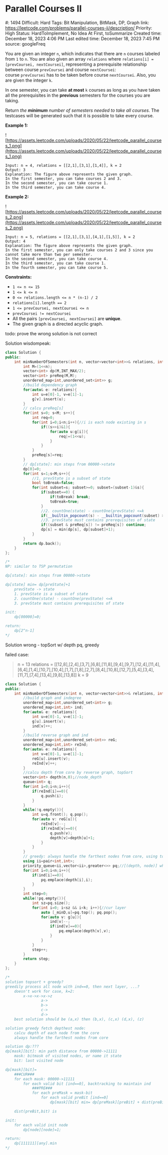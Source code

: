 # Parallel Courses II

#: 1494
Difficult: Hard
Tags: Bit Manipulation, BitMask, DP, Graph
link: https://leetcode.com/problems/parallel-courses-ii/description/
Priority: High
Status: HardToImplement, No Idea At First, toSummarize
Created time: December 18, 2023 4:06 PM
Last edited time: December 18, 2023 7:45 PM
source: googleFreq

You are given an integer `n`, which indicates that there are `n` courses labeled from `1` to `n`. You are also given an array `relations` where `relations[i] = [prevCoursei, nextCoursei]`, representing a prerequisite relationship between course `prevCoursei` and course `nextCoursei`: course `prevCoursei` has to be taken before course `nextCoursei`. Also, you are given the integer `k`.

In one semester, you can take **at most** `k` courses as long as you have taken all the prerequisites in the **previous** semesters for the courses you are taking.

Return *the **minimum** number of semesters needed to take all courses*. The testcases will be generated such that it is possible to take every course.

**Example 1:**

![https://assets.leetcode.com/uploads/2020/05/22/leetcode_parallel_courses_1.png](https://assets.leetcode.com/uploads/2020/05/22/leetcode_parallel_courses_1.png)

```
Input: n = 4, relations = [[2,1],[3,1],[1,4]], k = 2
Output: 3
Explanation: The figure above represents the given graph.
In the first semester, you can take courses 2 and 3.
In the second semester, you can take course 1.
In the third semester, you can take course 4.

```

**Example 2:**

![https://assets.leetcode.com/uploads/2020/05/22/leetcode_parallel_courses_2.png](https://assets.leetcode.com/uploads/2020/05/22/leetcode_parallel_courses_2.png)

```
Input: n = 5, relations = [[2,1],[3,1],[4,1],[1,5]], k = 2
Output: 4
Explanation: The figure above represents the given graph.
In the first semester, you can only take courses 2 and 3 since you cannot take more than two per semester.
In the second semester, you can take course 4.
In the third semester, you can take course 1.
In the fourth semester, you can take course 5.

```

**Constraints:**

- `1 <= n <= 15`
- `1 <= k <= n`
- `0 <= relations.length <= n * (n-1) / 2`
- `relations[i].length == 2`
- `1 <= prevCoursei, nextCoursei <= n`
- `prevCoursei != nextCoursei`
- All the pairs `[prevCoursei, nextCoursei]` are **unique**.
- The given graph is a directed acyclic graph.

todo: prove the wrong solution is not correct

Solution wisdompeak:

```cpp
class Solution {
public:
    int minNumberOfSemesters(int n, vector<vector<int>>& relations, int k) {
        int M=(1<<n);
        vector<int> dp(M,INT_MAX/2);
        vector<int> preReq(M,M);
        unordered_map<int,unordered_set<int>> g;
        //build dependency graph
        for(auto& e: relations){
            int u=e[0]-1, v=e[1]-1;
            g[v].insert(u);
        }
        // calcu preReq[s]
        for(int s=0; s<M; s++){
            int req=0;
            for(int i=0;i<n;i++){//i is each node existing in s
                if((s>>i)&1){
                    for(auto u:g[i]){
                        req|=(1<<u);
                    }
                }
            }
            preReq[s]=req;
        }
        // dp[state]: min steps from 00000->state
        dp[0]=0;
        for(int s=1;s<M;s++){
            //1. prevState is a subset of state
            bool toBreak=false;
            for(int subset=s; subset>=0; subset=(subset-1)&s){
                if(subset==0) {
                    if(toBreak) break;
                    toBreak=true;
                }
                //2. countOne(state) - countOne(prevState) <=k
                if(__builtin_popcount(s) - __builtin_popcount(subset) > k) continue;
                //3. prevState must contains prerequisites of state
                if((subset & preReq[s]) != preReq[s]) continue;
                dp[s] = min(dp[s], dp[subset]+1);
            }
        }
        return dp.back();
    }
};

/*
NP: similar to TSP permutation

dp[state]: min steps from 00000->state

dp[state] min= dp[preState]+1
    prevState -> state
    1. prevState is a subset of state
    2. countOne(state) - countOne(prevState) <=k
    3. prevState must contains prerequisites of state

init:
    dp[00000]=0;

return:
    dp[2^n-1]
*/
```

Solution wrong - topSort w/ depth pq, greedy

failed case:

> n = 13
relations =
[[12,8],[2,4],[3,7],[6,8],[11,8],[9,4],[9,7],[12,4],[11,4],[6,4],[1,4],[10,7],[10,4],[1,7],[1,8],[2,7],[8,4],[10,8],[12,7],[5,4],[3,4],[11,7],[7,4],[13,4],[9,8],[13,8]]
k = 9
> 

```cpp
class Solution {
public:
    int minNumberOfSemesters(int n, vector<vector<int>>& relations, int k) {
        //build graph and indegree
        unordered_map<int,unordered_set<int>> g;
        unordered_map<int,int> ind;
        for(auto& e: relations){
            int u=e[0]-1, v=e[1]-1;
            g[u].insert(v);
            ind[v]++;
        }
        //build reverse graph and ind
        unordered_map<int,unordered_set<int>> reG;
        unordered_map<int,int> reInd;
        for(auto& e: relations){
            int v=e[0]-1, u=e[1]-1;
            reG[u].insert(v);
            reInd[v]++;
        }
        //calcu depth from core by reverse graph, topSort
        vector<int> depth(n,0);//node_depth
        queue<int> q;
        for(int i=0;i<n;i++){
            if(reInd[i]==0){
                q.push(i);
            }
        }
        while(!q.empty()){
            int u=q.front(); q.pop();
            for(auto v: reG[u]){
                reInd[v]--;
                if(reInd[v]==0){
                    q.push(v);
                    depth[v]=depth[u]+1;
                }
            }
        }
        // greedy: always handle the farthest nodes from core, using topSort on g and ind
        using ii=pair<int,int>;
        priority_queue<ii,vector<ii>,greater<>> pq;//[(depth, node)] when ind==0 sort by depth
        for(int i=0;i<n;i++){
            if(ind[i]==0){
                pq.emplace(depth[i],i);
            }
        }
        int step=0;
        while(!pq.empty()){
            int sz=pq.size();
            for(int i=0; i<sz && i<k; i++){//cur layer
                auto [_minD,u]=pq.top(); pq.pop();
                for(auto v: g[u]){
                    ind[v]--;
                    if(ind[v]==0){
                        pq.emplace(depth[v],v);
                    }
                }
            }
            step++;
        }
        return step;
    }
};

/*
solution topsort + greedy?
greedily process all node with ind==0, then next layer, ...?
    doesn't work for case, k=2:
        x->x->x->x->z
                a->
                b->
                c->
                d->
    best solution should be (a,x) then (b,x), (c,x) (d,x), (z)

solution greedy fetch depthest node:
    calcu depth of each node from the core
    always handle the farthest nodes from core

solution dp:???
dp[mask][bit]: min path distance from 00000->11111
    mask: bitmask of visited nodes, or name it state
    bit: last visited node

dp[mask][bit]=
    ###CUR###
    for each mask: 00000->11111
        for each valid bit [ind==0], backtracking to maintain ind
            ###PRE###
            for each preMask = mask-bit
                for each valid preBit [ind==0]
                    dp[mask][bit] min= dp[preMask][preBit] + dist(preBit,bit)

    dist(preBit,bit) is 

init:
    for each valid init node
        dp[node][node]=1;

return:
    dp[111111][any].min
*/
```